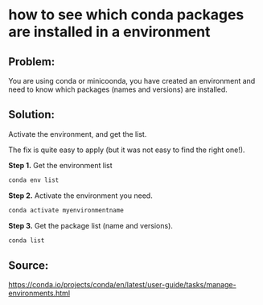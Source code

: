 # how to see which conda packages are installed in a environment

## Problem:
You are using conda or minicoonda, you have created an environment and need to know which packages (names and versions) are installed. 

## Solution:

Activate the environment, and get the list.


The fix is quite easy to apply (but it was not easy to find the right one!). 


**Step 1.** Get the environment list
```bash
conda env list
```

**Step 2.** Activate the environment you need.
```bash
conda activate myenvironmentname
```
**Step 3.** Get the package list (name and versions).


```bash
conda list
```

## Source:

<https://conda.io/projects/conda/en/latest/user-guide/tasks/manage-environments.html>

